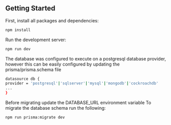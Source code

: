 
## Getting Started

First, install all packages and dependencies:
```bash
npm install
```
Run the development server:
```bash
npm run dev
```
The database was configured to execute on a postgresql database provider, however this can be easily configured by updating the prisma/prisma.schema file
```bash
datasource db {
provider = 'postgresql'|'sqlserver'|'mysql'|'mongodb'|'cockroachdb'
...
}
```
Before migrating update the DATABASE_URL environment variable
To migrate the database schema run the following:
```bash
npm run prisma:migrate dev
```







